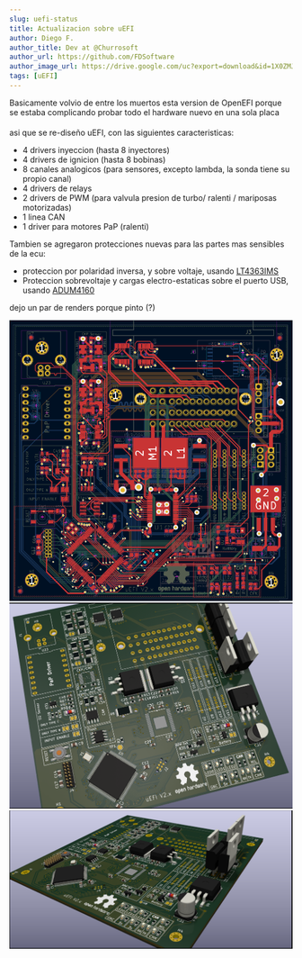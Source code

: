 ```yaml
---
slug: uefi-status
title: Actualizacion sobre uEFI
author: Diego F.
author_title: Dev at @Churrosoft
author_url: https://github.com/FDSoftware
author_image_url: https://drive.google.com/uc?export=download&id=1X0ZMJxRECgIJN-jQ0tGoQPiaAZY_gUy1
tags: [uEFI]
---
```


Basicamente volvio de entre los muertos esta version de OpenEFI 
porque se estaba complicando probar todo el hardware nuevo en una sola placa
####
asi que se re-diseño uEFI, con las siguientes caracteristicas:

* 4 drivers inyeccion (hasta 8 inyectores)
* 4 drivers de ignicion (hasta 8 bobinas)
* 8 canales analogicos (para sensores, excepto lambda, la sonda tiene su propio canal)
* 4 drivers de relays
* 2 drivers de PWM (para valvula presion de turbo/ ralenti / mariposas motorizadas)
* 1 linea CAN
* 1 driver para motores PaP (ralenti)

Tambien se agregaron protecciones nuevas para las partes mas sensibles de la ecu:
* proteccion por polaridad inversa, y sobre voltaje, usando [LT4363IMS](https://www.analog.com/media/en/technical-documentation/data-sheets/4363fb.pdf)
* Proteccion sobrevoltaje y cargas electro-estaticas sobre el puerto USB, usando [ADUM4160](https://www.analog.com/media/en/technical-documentation/data-sheets/ADuM4160.pdf)

dejo un par de renders porque pinto (?)

![Render C uEFI](/img/blog/2021-06-05/uEFI_v2.png)
![Render A uEFI](/img/blog/2021-06-05/uEFI_v2_render1.png)
![Render B uEFI](/img/blog/2021-06-05/uEFI_v2_render2.png)
